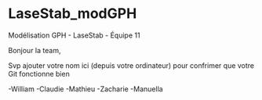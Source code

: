 # LaseStab_modGPH
Modélisation GPH - LaseStab - Équipe 11

Bonjour la team, 

Svp ajouter votre nom ici (depuis votre ordinateur) pour confrimer que votre Git fonctionne bien

-William
-Claudie
-Mathieu
-Zacharie
-Manuella
